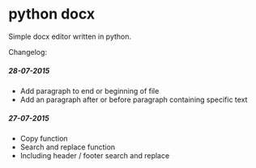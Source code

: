 # python docx

Simple docx editor written in python.

Changelog:
##### 28-07-2015
- Add paragraph to end or beginning of file
- Add an paragraph after or before paragraph containing specific text

##### 27-07-2015
- Copy function
- Search and replace function
- Including header / footer search and replace
